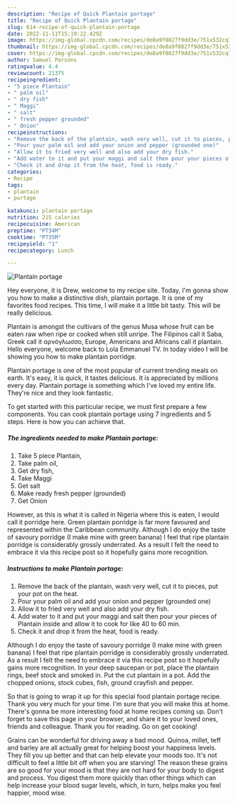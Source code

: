 ```yaml
---
description: "Recipe of Quick Plantain portage"
title: "Recipe of Quick Plantain portage"
slug: 614-recipe-of-quick-plantain-portage
date: 2022-11-11T15:19:22.429Z
image: https://img-global.cpcdn.com/recipes/de8a9f0827f9dd3e/751x532cq70/plantain-portage-recipe-main-photo.jpg
thumbnail: https://img-global.cpcdn.com/recipes/de8a9f0827f9dd3e/751x532cq70/plantain-portage-recipe-main-photo.jpg
cover: https://img-global.cpcdn.com/recipes/de8a9f0827f9dd3e/751x532cq70/plantain-portage-recipe-main-photo.jpg
author: Samuel Parsons
ratingvalue: 4.4
reviewcount: 21375
recipeingredient:
- "5 piece Plantain"
- " palm oil"
- " dry fish"
- " Maggi"
- " salt"
- " fresh pepper grounded"
- " Onion"
recipeinstructions:
- "Remove the back of the plantain, wash very well, cut it to pieces, put your pot on the heat."
- "Pour your palm oil and add your onion and pepper (grounded one)"
- "Allow it to fried very well and also add your dry fish."
- "Add water to it and put your maggi and salt then pour your pieces of Plantain inside and allow it to cook for like 40 to 60 min."
- "Check it and drop it from the heat, food is ready."
categories:
- Recipe
tags:
- plantain
- portage

katakunci: plantain portage 
nutrition: 215 calories
recipecuisine: American
preptime: "PT34M"
cooktime: "PT35M"
recipeyield: "1"
recipecategory: Lunch

---
```



![Plantain portage](https://img-global.cpcdn.com/recipes/de8a9f0827f9dd3e/751x532cq70/plantain-portage-recipe-main-photo.jpg)

Hey everyone, it is Drew, welcome to my recipe site. Today, I'm gonna show you how to make a distinctive dish, plantain portage. It is one of my favorites food recipes. This time, I will make it a little bit tasty. This will be really delicious.

Plantain is amongst the cultivars of the genus Musa whose fruit can be eaten raw when ripe or cooked when still unripe. The Filipinos call it Saba, Greek call it αρνόγλωσσο, Europe, Americans and Africans call it plantain. Hello everyone, welcome back to Lola Emmanuel TV. In today video I will be showing you how to make plantain porridge.

Plantain portage is one of the most popular of current trending meals on earth. It's easy, it is quick, it tastes delicious. It is appreciated by millions every day. Plantain portage is something which I've loved my entire life. They're nice and they look fantastic.


To get started with this particular recipe, we must first prepare a few components. You can cook plantain portage using 7 ingredients and 5 steps. Here is how you can achieve that.

<!--inarticleads1-->

##### The ingredients needed to make Plantain portage:

1. Take 5 piece Plantain,
1. Take  palm oil,
1. Get  dry fish,
1. Take  Maggi
1. Get  salt
1. Make ready  fresh pepper (grounded)
1. Get  Onion


However, as this is what it is called in Nigeria where this is eaten, I would call it porridge here. Green plantain porridge is far more favoured and represented within the Caribbean community. Although I do enjoy the taste of savoury porridge (I make mine with green banana) I feel that ripe plantain porridge is considerably grossly underrated. As a result I felt the need to embrace it via this recipe post so it hopefully gains more recognition. 

<!--inarticleads2-->

##### Instructions to make Plantain portage:

1. Remove the back of the plantain, wash very well, cut it to pieces, put your pot on the heat.
1. Pour your palm oil and add your onion and pepper (grounded one)
1. Allow it to fried very well and also add your dry fish.
1. Add water to it and put your maggi and salt then pour your pieces of Plantain inside and allow it to cook for like 40 to 60 min.
1. Check it and drop it from the heat, food is ready.


Although I do enjoy the taste of savoury porridge (I make mine with green banana) I feel that ripe plantain porridge is considerably grossly underrated. As a result I felt the need to embrace it via this recipe post so it hopefully gains more recognition. In your deep saucepan or pot, place the plantain rings, beef stock and smoked in. Put the cut plantain in a pot. Add the chopped onions, stock cubes, fish, ground crayfish and pepper. 

So that is going to wrap it up for this special food plantain portage recipe. Thank you very much for your time. I'm sure that you will make this at home. There's gonna be more interesting food at home recipes coming up. Don't forget to save this page in your browser, and share it to your loved ones, friends and colleague. Thank you for reading. Go on get cooking!

Grains can be wonderful for driving away a bad mood. Quinoa, millet, teff and barley are all actually great for helping boost your happiness levels. They fill you up better and that can help elevate your moods too. It's not difficult to feel a little bit off when you are starving! The reason these grains are so good for your mood is that they are not hard for your body to digest and process. You digest them more quickly than other things which can help increase your blood sugar levels, which, in turn, helps make you feel happier, mood wise.
